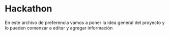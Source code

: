 # Hackathon
En este archivo de preferencia vamos a poner la idea general del proyecto y lo pueden comenzar a editar y agregar información 
